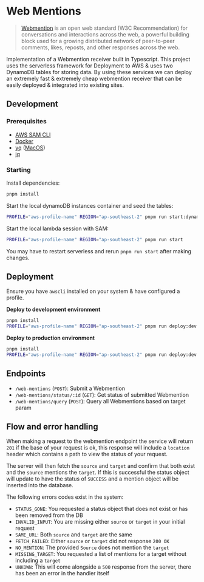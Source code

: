 # Web Mentions

> [Webmention](https://www.w3.org/TR/webmention/) is an open web standard (W3C Recommendation) for conversations and interactions across the web, a powerful building block used for a growing distributed network of peer-to-peer comments, likes, reposts, and other responses across the web.

Implementation of a Webmention receiver built in Typescript. This project uses the serverless framework for Deployment to AWS & uses two DynamoDB tables for storing data. By using these services we can deploy an extremely fast & extremely cheap webmention receiver that can be easily deployed & integrated into existing sites.


## Development

### Prerequisites

- [AWS SAM CLI](https://docs.aws.amazon.com/serverless-application-model/latest/developerguide/install-sam-cli.html)
- [Docker](https://docs.docker.com/desktop/)
- [yq](https://github.com/mikefarah/yq) ([MacOS](https://formulae.brew.sh/formula/yq))
- [jq](https://jqlang.github.io/jq/)

### Starting

Install dependencies:
```sh
pnpm install
```

Start the local dynamoDB instances container and seed the tables:
```sh
PROFILE="aws-profile-name" REGION="ap-southeast-2" pnpm run start:dynamo
```

Start the local lambda session with SAM:
```sh
PROFILE="aws-profile-name" REGION="ap-southeast-2" pnpm run start
```

You may have to restart serverless and rerun `pnpm run start` after making changes.

## Deployment

Ensure you have `awscli` installed on your system & have configured a profile.

**Deploy to development environment**
```sh
pnpm install
PROFILE="aws-profile-name" REGION="ap-southeast-2" pnpm run deploy:dev
```

**Deploy to production environment**
```sh
pnpm install
PROFILE="aws-profile-name" REGION="ap-southeast-2" pnpm run deploy:dev
```

## Endpoints

- `/web-mentions` (`POST`): Submit a Webmention
- `/web-mentions/status/:id` (`GET`): Get status of submitted Webmention
- `/web-mentions/query` (`POST`): Query all Webmentions based on target param


## Flow and error handling 

When making a request to the webmention endpoint the service will return `201` if the base of your request is ok, this response will include a `location` header which contains a path to view the status of your request. 

The server will then fetch the `source` and `target` and confirm that both exist and the `source` mentions the `target`. If this is successful the status object will update to have the status of `SUCCESS` and a mention object will be inserted into the database.

The following errors codes exist in the system:

- `STATUS_GONE`: You requested a status object that does not exist or has been removed from the DB
- `INVALID_INPUT`: You are missing either `source` or `target` in your initial request
- `SAME_URL`: Both `source` and `target` are the same
- `FETCH_FAILED`: Either `source` or `target` did not response `200 OK`
- `NO_MENTION`: The provided `Source` does not mention the `target`
- `MISSING_TARGET`: You requested a list of mentions for a target without including a `target`
- `UNKOWN`: This will come alongside a `500` response from the server, there has been an error in the handler itself
